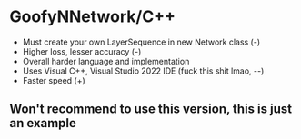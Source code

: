 <h1>GoofyNNetwork/C++</h1>
<ul>
  <li>Must create your own LayerSequence in new Network class (-)</li>
  <li>Higher loss, lesser accuracy (-)</li>
  <li>Overall harder language and implementation</li>
  <li>Uses Visual C++, Visual Studio 2022 IDE (fuck this shit lmao, --)</li>
  </div>
  <li>Faster speed (+)</li>
</ul>
<h2>Won't recommend to use this version, this is just an example</h2>
